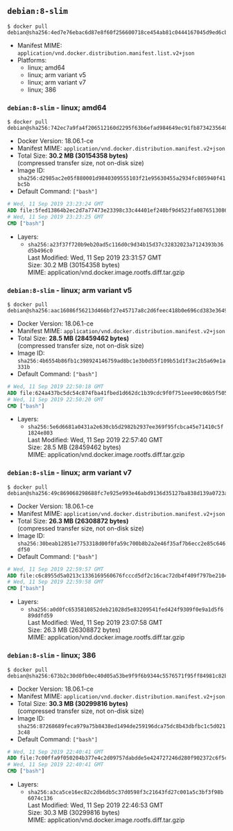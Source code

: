 ## `debian:8-slim`

```console
$ docker pull debian@sha256:4ed7e76ebac6d87e8f60f256600718ce454ab81c0444167045d9ed6cb7ddd35f
```

-	Manifest MIME: `application/vnd.docker.distribution.manifest.list.v2+json`
-	Platforms:
	-	linux; amd64
	-	linux; arm variant v5
	-	linux; arm variant v7
	-	linux; 386

### `debian:8-slim` - linux; amd64

```console
$ docker pull debian@sha256:742ec7a9fa4f206512160d2295f63b6efad984649ec91fb87342356405c096d8
```

-	Docker Version: 18.06.1-ce
-	Manifest MIME: `application/vnd.docker.distribution.manifest.v2+json`
-	Total Size: **30.2 MB (30154358 bytes)**  
	(compressed transfer size, not on-disk size)
-	Image ID: `sha256:d2985ac2e05f880001d9840309555103f21e95630455a2934fc805940f41bc5b`
-	Default Command: `["bash"]`

```dockerfile
# Wed, 11 Sep 2019 23:23:24 GMT
ADD file:5fed13864b2ec2d7a77473e23398c33c44401ef240bf9d4523fa087651308613 in / 
# Wed, 11 Sep 2019 23:23:25 GMT
CMD ["bash"]
```

-	Layers:
	-	`sha256:a23f37f720b9eb20ad5c116d0c9d34b15d37c32832023a7124393b36d5b496c0`  
		Last Modified: Wed, 11 Sep 2019 23:31:57 GMT  
		Size: 30.2 MB (30154358 bytes)  
		MIME: application/vnd.docker.image.rootfs.diff.tar.gzip

### `debian:8-slim` - linux; arm variant v5

```console
$ docker pull debian@sha256:aac16086f56213d466bf27e45717a8c2d6feec418b0e696cd383e36493cae085
```

-	Docker Version: 18.06.1-ce
-	Manifest MIME: `application/vnd.docker.distribution.manifest.v2+json`
-	Total Size: **28.5 MB (28459462 bytes)**  
	(compressed transfer size, not on-disk size)
-	Image ID: `sha256:4b6554b86fb1c398924146759ad8bc1e3b0d55f109b51d1f3ac2b5a69e1a331b`
-	Default Command: `["bash"]`

```dockerfile
# Wed, 11 Sep 2019 22:50:18 GMT
ADD file:624a437bc5dc54c874fba41fbed1d662dc1b39cdc9f0f751eee90c06b5f5055b in / 
# Wed, 11 Sep 2019 22:50:20 GMT
CMD ["bash"]
```

-	Layers:
	-	`sha256:5e6d6681a0431a2e630cb5d2982b2937ee369f95fcbca45e71410c5f1824e803`  
		Last Modified: Wed, 11 Sep 2019 22:57:40 GMT  
		Size: 28.5 MB (28459462 bytes)  
		MIME: application/vnd.docker.image.rootfs.diff.tar.gzip

### `debian:8-slim` - linux; arm variant v7

```console
$ docker pull debian@sha256:49c869068298688fc7e925e993e46abd9136d35127ba838d139a0723a5cbaa1c
```

-	Docker Version: 18.06.1-ce
-	Manifest MIME: `application/vnd.docker.distribution.manifest.v2+json`
-	Total Size: **26.3 MB (26308872 bytes)**  
	(compressed transfer size, not on-disk size)
-	Image ID: `sha256:30beab12851e7753318d00f0fa59c700b8b2a2e46f35af7b6ecc2e85c646df50`
-	Default Command: `["bash"]`

```dockerfile
# Wed, 11 Sep 2019 22:59:57 GMT
ADD file:c6c8955d5a0213c1336169560676fcccd5df2c16cac72db4f409f797be210429 in / 
# Wed, 11 Sep 2019 22:59:58 GMT
CMD ["bash"]
```

-	Layers:
	-	`sha256:a0d0fc6535810852deb21028d5e83209541fed424f9309f0e9a1d5f689ddfd59`  
		Last Modified: Wed, 11 Sep 2019 23:07:58 GMT  
		Size: 26.3 MB (26308872 bytes)  
		MIME: application/vnd.docker.image.rootfs.diff.tar.gzip

### `debian:8-slim` - linux; 386

```console
$ docker pull debian@sha256:673b2c30d0fb0ec40d05a53be9f9f6b9344c5576571f95ff84981c82bc9fe32f
```

-	Docker Version: 18.06.1-ce
-	Manifest MIME: `application/vnd.docker.distribution.manifest.v2+json`
-	Total Size: **30.3 MB (30299816 bytes)**  
	(compressed transfer size, not on-disk size)
-	Image ID: `sha256:87268689feca979a75b8438ed1494de259196dca75dc8b43dbfbc1c5d0213c48`
-	Default Command: `["bash"]`

```dockerfile
# Wed, 11 Sep 2019 22:40:41 GMT
ADD file:7c00ffa9f050204b377e4c2d09757dabdde5e424727246d280f902372c6f5c5a in / 
# Wed, 11 Sep 2019 22:40:41 GMT
CMD ["bash"]
```

-	Layers:
	-	`sha256:a3ca5ce16ec82c2db6db5c37d0598f3c21643fd27c001a5c3bf3f98b6074c136`  
		Last Modified: Wed, 11 Sep 2019 22:46:53 GMT  
		Size: 30.3 MB (30299816 bytes)  
		MIME: application/vnd.docker.image.rootfs.diff.tar.gzip
